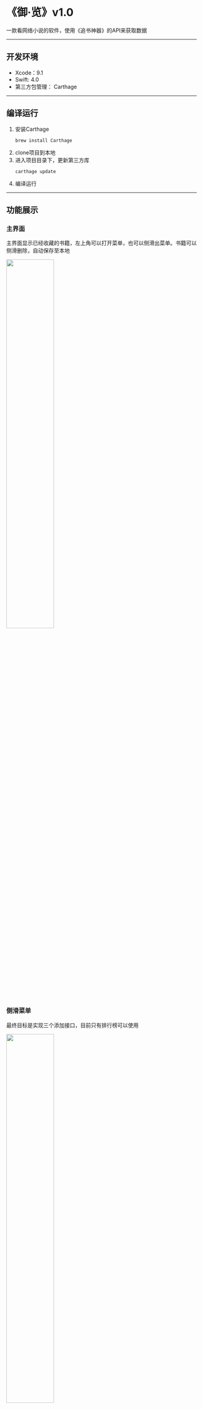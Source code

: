 # 《御·览》v1.0
一款看网络小说的软件，使用《追书神器》的API来获取数据
____
## 开发环境
- Xcode：9.1
- Swift: 4.0
- 第三方包管理： Carthage
----
## 编译运行
1. 安装Carthage
    ```
    brew install Carthage
    ```
2. clone项目到本地
3. 进入项目目录下，更新第三方库
   ```
   carthage update
   ```
4. 编译运行
----
## 功能展示
### 主界面
主界面显示已经收藏的书籍，左上角可以打开菜单，也可以侧滑出菜单。书籍可以侧滑删除，自动保存至本地

<img src="https://github.com/thunderning/NovelReader/blob/master/images/main.png" width="50%" height="%50">

### 侧滑菜单
最终目标是实现三个添加接口，目前只有排行榜可以使用

<img src="https://github.com/thunderning/NovelReader/blob/master/images/mainmenu.png" width="50%" height="%50">

### 排行榜界面

<img src="https://github.com/thunderning/NovelReader/blob/master/images/rank.png" width="50%" height="%50">

### 排行榜具体信息
异步加载图片

<img src="https://github.com/thunderning/NovelReader/blob/master/images/ranklist.png" width="50%" height="%50">

### 书籍具体信息
自动查找本地信息，若此书已存在，则显示移除按钮，否则是添加按钮

<img src="https://github.com/thunderning/NovelReader/blob/master/images/detail.png" width="50%" height="%50">
<img src="https://github.com/thunderning/NovelReader/blob/master/images/detail2.png" width="50%" height="%50">

### 加载阅读界面
第一次打开某书籍要初始化其中的本地存储结构，耗时较长

<img src="https://github.com/thunderning/NovelReader/blob/master/images/firstopen.png" width="50%" height="%50">

### 阅读界面
顶部是章节名称，左下角读取电池信息和时间信息。采用仿真翻页效果

<img src="https://github.com/thunderning/NovelReader/blob/master/images/reader.png" width="50%" height="%50">

### 阅读界面设置
点击屏幕中央弹出设置界面，可以改变屏幕亮度，修改字体大小，白天的背景色

缓存按钮可以异步缓存此书所有章节

<img src="https://github.com/thunderning/NovelReader/blob/master/images/readersetting.png" width="50%" height="%50">

### 夜间模式
<img src="https://github.com/thunderning/NovelReader/blob/master/images/night.png" width="50%" height="%50">

### 选择章节
<img src="https://github.com/thunderning/NovelReader/blob/master/images/chapterchosen.png" width="50%" height="%50">

### 支持下拉刷新
<img src="https://github.com/thunderning/NovelReader/blob/master/images/refresh.png" width="50%" height="%50">

### 选择源
<img src="https://github.com/thunderning/NovelReader/blob/master/images/sourcechosen.png" width="50%" height="%50">

## 目标添加的功能
- [x] 阅读器分页
- [x] 阅读器修改字体和行间距
- [x] 阅读器换肤
- [x] 阅读器换源
- [x] 数据持久化
- [x] 网络连接问题提醒
- [x] 通过排行榜添加书籍
- [ ] 通过搜索选书
- [ ] 通过分类选书
- [ ] 通过书单选书
- [ ] 可修改翻页方式
- [ ] 整体主题统一可变
- [ ] 阅读时间提醒
- [ ] 低电量提醒

## 第三方库
- ESPullToRefresh   下拉刷新
- PKHUD 提醒框
- Segmentio 选择框
- SwiftTheme 换肤功能
- Chameleon 扁平化颜色
- FlowingMenu 侧滑菜单

## 结语
虽然距离理想目标还有一段距离，但是至少目前已经可以选书看书了，权当是1.0版本啦。以自己目前的使用感觉来看，无论是功能上还是性能上基本算是比较成功。在考试周忙完之后会继续该项目的开发，也欢迎大家使用。这是目前为止唯一一门课程让我写出了能够方便自己生活的程序，感谢曹老师一个学期的教导，下学期还会选您的课。
